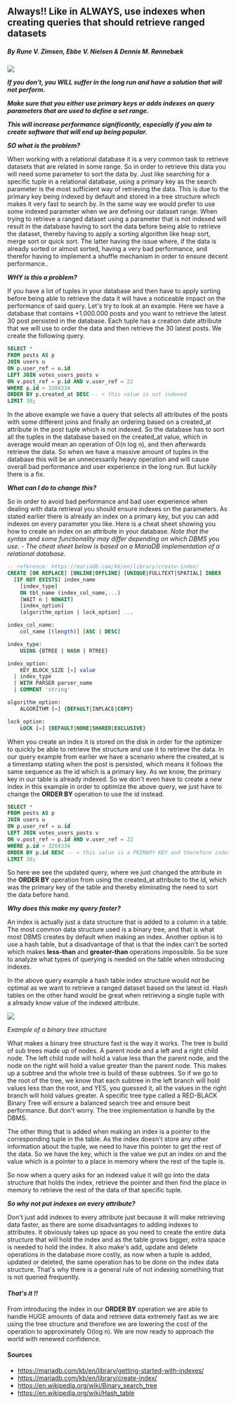 ## Always!! Like in ALWAYS, use indexes when creating queries that should retrieve ranged datasets

##### By Rune V. Zimsen, Ebbe V. Nielsen & Dennis M. Rønnebæk

![](https://upload.wikimedia.org/wikipedia/commons/thumb/c/cb/Postgres_Query.jpg/1200px-Postgres_Query.jpg)

***If you don't, you WILL suffer in the long run and have a solution that will not perform.***

***Make sure that you either use primary keys or adds indexes on query parameters that are used to define a set range.***

***This will increase performance significantly, especially if you aim to create software that will end up being popular.***



***SO what is the problem?***

When working with a relational database it is a very common task to retrieve datasets that are related in some range. So in order to retrieve this data you will need some parameter to sort the data by. Just like searching for a specific tuple in a relational database, using a primary key as the search parameter is the most sufficient way of retrieving the data. This is due to the primary key being indexed by default and stored in a tree structure which makes it very fast to search by. In the same way we would prefer to use some indexed parameter when we are defining our dataset range. When trying to retrieve a ranged dataset using a parameter that is not indexed will result in the database having to sort the data before being able to retrieve the dataset, thereby having to apply a sorting algorithm like heap sort, merge sort or quick sort. The latter having the issue where, if the data is already sorted or almost sorted, having a very bad performance, and therefor having to implement a shuffle mechanism in order to ensure decent performance..

***WHY is this a problem?***

If you have a lot of tuples in your database and then have to apply sorting before being able to retrieve the data it will have a noticeable impact on the performance of said query. Let's try to look at an example. Here we have a database that contains +1.000.000 posts and you want to retrieve the latest 30 post persisted in the database. Each tuple has a creation date attribute that we will use to order the data and then retrieve the 30 latest posts. We create the following query.

```sql
SELECT *
FROM posts AS p
JOIN users u
ON p.user_ref = u.id
LEFT JOIN votes_users_posts v
ON v.post_ref = p.id AND v.user_ref = 22
WHERE p.id < 3204334
ORDER BY p.created_at DESC -- < this value is not indexed
LIMIT 30;
```

In the above example we have a query that selects all attributes of the posts with some different joins and finally an ordering based on a created_at attribute in the post tuple which is not indexed. So the database has to sort all the tuples in the database based on the created_at value, which in average would mean an operation of O(n log n), and then afterwards retrieve the data. So when we have a massive amount of tuples in the database this will be an unnecessarily heavy operation and will cause overall bad performance and user experience in the long run. But luckily there is a fix.

***What can I do to change this?***

So in order to avoid bad performance and bad user experience when dealing with data retrieval you should ensure indexes on the parameters. As stated earlier there is already an index on a primary key, but you can add indexes on every parameter you like.  Here is a cheat sheet showing you how to create an index on an attribute in your database. *Note that the syntax and some functionality may differ depending on which DBMS you use. - The cheat sheet below is based on a MariaDB implementation of a relational database.*

```sql
-- reference: https://mariadb.com/kb/en/library/create-index/
CREATE [OR REPLACE] [ONLINE|OFFLINE] [UNIQUE|FULLTEXT|SPATIAL] INDEX 
  [IF NOT EXISTS] index_name
    [index_type]
    ON tbl_name (index_col_name,...)
    [WAIT n | NOWAIT]
    [index_option]
    [algorithm_option | lock_option] ...

index_col_name:
    col_name [(length)] [ASC | DESC]

index_type:
    USING {BTREE | HASH | RTREE}

index_option:
    KEY_BLOCK_SIZE [=] value
  | index_type
  | WITH PARSER parser_name
  | COMMENT 'string'

algorithm_option:
    ALGORITHM [=] {DEFAULT|INPLACE|COPY}

lock_option:
    LOCK [=] {DEFAULT|NONE|SHARED|EXCLUSIVE}
```

When you create an index it is stored on the disk in order for the optimizer to quickly be able to retrieve the structure and use it to retrieve the data. In our query example from earlier we have a scenario where the created_at is a timestamp stating when the post is persisted, which means it follows the same sequence as the id which is a primary key. As we know, the primary key in our table is already indexed. So we don't even have to create a new index in this example in order to optimize the above query, we just have to change the **ORDER BY** operation to use the id instead.
```sql
SELECT *
FROM posts AS p
JOIN users u
ON p.user_ref = u.id
LEFT JOIN votes_users_posts v
ON v.post_ref = p.id AND v.user_ref = 22
WHERE p.id < 3204334
ORDER BY p.id DESC -- < this value is a PRIMARY KEY and therefore indexed by default
LIMIT 30;
```

So here we see the updated query, where we just changed the attribute in the **ORDER BY** operation from using the created_at attribute to the id, which was the primary key of the table and thereby eliminating the need to sort the data before hand.

***Why does this make my query faster?***

An index is actually just a data structure that is added to a column in a table. The most common data structure used is a binary tree, and that is what most DBMS creates by default when making an index. Another option is to use a hash table, but a disadvantage of that is that the index can't be sorted which makes **less-than** and **greater-than** operations impossible. So be sure to analyze what types of querying is needed on the table when introducing indexes. 

In the above query example a hash table index structure would not be optimal as we want to retrieve a ranged dataset based on the latest id. Hash tables on the other hand would be great when retrieving a single tuple with a already know value of the indexed attribute.  

![](https://devjeetr.files.wordpress.com/2012/04/dumptree-dot.png)

*Example of a binary tree structure*

What makes a binary tree structure fast is the way it works. The tree is build of sub trees made up of nodes. A parent node and a left and a right child node. The left child node will hold a value less than the parent node, and the node on the right will hold a value greater than the parent node. This makes up a subtree and the whole tree is build of these subtrees. So if we go to the root of the tree, we know that each subtree in the left branch will hold values less than the root, and YES, you guessed it, all the values in the right branch will hold values greater. A specific tree type called a RED-BLACK Binary Tree will ensure a balanced search tree and ensure best performance. But don't worry. The tree implementation is handle by the DBMS.

The other thing that is added when making an index is a pointer to the corresponding tuple in the table. As the index doesn't store any other information about the tuple, we need to have this pointer to get the rest of the data. So we have the key, which is the value we put an index on and the value which is a pointer to a place in memory where the rest of the tuple is.

So now when a query asks for an indexed value it will go into the data structure that holds the index, retrieve the pointer and then find the place in memory to retrieve the rest of the data of that specific tuple. 

***So why not put indexes on every attribute?***

Don't just add indexes to every attribute just because it will make retrieving data faster, as there are some disadvantages to adding indexes to attributes. It obviously takes up space as you need to create the entire data structure that will hold the index and as the table grows bigger, extra space is needed to hold the index. It also make's add, update and delete operations in the database more costly, as now when a tuple is added, updated or deleted, the same operation has to be done on the index data structure. That's why there is a general rule of not indexing something that is not queried frequently.

#### *That's it !!*

From introducing the index in our **ORDER BY** operation we are able to handle HUGE amounts of data and retrieve data extremely fast as we are using the tree structure and therefore we are lowering the cost of the operation to approximately O(log n). We are now ready to approach the world with renewed confidence.

#### Sources
- https://mariadb.com/kb/en/library/getting-started-with-indexes/
- https://mariadb.com/kb/en/library/create-index/
- https://en.wikipedia.org/wiki/Binary_search_tree
- https://en.wikipedia.org/wiki/Hash_table

